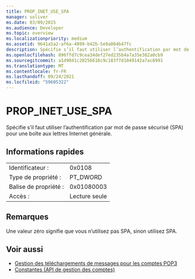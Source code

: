 ```yaml
---
title: PROP_INET_USE_SPA
manager: soliver
ms.date: 03/09/2015
ms.audience: Developer
ms.topic: overview
ms.localizationpriority: medium
ms.assetid: 9641a5a2-af6a-4999-b42b-5e9a004b47fc
description: Spécifie s’il faut utiliser l’authentification par mot de passe sécurisé (SPA) pour une boîte aux lettres Internet générale.
ms.openlocfilehash: 896ffd7c9cea34def27ed235b4a7a35e382a0cb9
ms.sourcegitcommit: a1d9041c20256616c9c183f7d1049142a7ac6991
ms.translationtype: MT
ms.contentlocale: fr-FR
ms.lasthandoff: 09/24/2021
ms.locfileid: "59605322"
---
```

# <a name="prop_inet_use_spa"></a>PROP_INET_USE_SPA

Spécifie s’il faut utiliser l’authentification par mot de passe sécurisé (SPA) pour une boîte aux lettres Internet générale.
  
## <a name="quick-info"></a>Informations rapides

|||
|:-----|:-----|
|Identificateur :  <br/> |0x0108  <br/> |
|Type de propriété :  <br/> |PT_DWORD  <br/> |
|Balise de propriété :  <br/> |0x01080003  <br/> |
|Accès :  <br/> |Lecture seule  <br/> |
   
## <a name="remarks"></a>Remarques

Une valeur zéro signifie que vous n’utilisez pas SPA, sinon utilisez SPA.
  
## <a name="see-also"></a>Voir aussi

- [Gestion des téléchargements de messages pour les comptes POP3](managing-message-downloads-for-pop3-accounts.md) 
- [Constantes (API de gestion des comptes)](constants-account-management-api.md)

